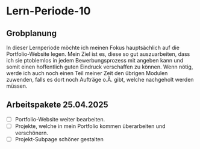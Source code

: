 # Lern-Periode-10

## Grobplanung

In dieser Lernperiode möchte ich meinen Fokus hauptsächlich auf die Portfolio-Website legen. Mein Ziel ist es, diese so gut auszuarbeiten, dass ich sie ptoblemlos in jedem Bewerbungsprozess mit angeben kann und somit einen hoffentlich guten Eindruck verschaffen zu können. Wenn nötig, werde ich auch noch einen Teil meiner Zeit den übrigen Modulen zuwenden, falls es dort noch Aufträge o.Ä. gibt, welche nachgeholt werden müssen.
## Arbeitspakete 25.04.2025

- [ ] Portfolio-Website weiter bearbeiten.
- [ ] Projekte, welche in mein Portfolio kommen überarbeiten und verschönern.
- [ ] Projekt-Subpage schöner gestalten

